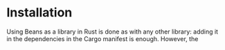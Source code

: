 # Installation

Using Beans as a library in Rust is done as with any other library: adding it in the dependencies in the Cargo 
manifest is enough. However, the 
